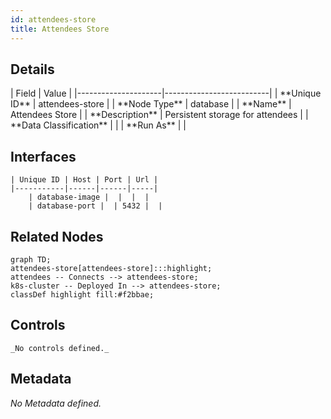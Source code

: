 ```yaml
---
id: attendees-store
title: Attendees Store
---
```


## Details
<div className="table-container">
| Field               | Value                    |
|---------------------|--------------------------|
| **Unique ID**       | attendees-store                   |
| **Node Type**       | database             |
| **Name**            | Attendees Store                 |
| **Description**     | Persistent storage for attendees          |
| **Data Classification** |  |
| **Run As**          |                 |
</div>

## Interfaces
    | Unique ID | Host | Port | Url |
    |-----------|------|------|-----|
        | database-image |  |  |  |
        | database-port |  | 5432 |  |


## Related Nodes
```mermaid
graph TD;
attendees-store[attendees-store]:::highlight;
attendees -- Connects --> attendees-store;
k8s-cluster -- Deployed In --> attendees-store;
classDef highlight fill:#f2bbae;

```
## Controls
    _No controls defined._

## Metadata
  _No Metadata defined._
